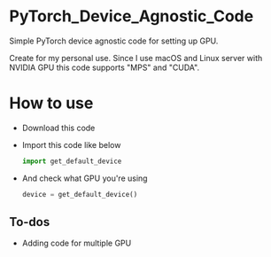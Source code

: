 # PyTorch_Device_Agnostic_Code
Simple PyTorch device agnostic code for setting up GPU.

Create for my personal use. Since I use macOS and Linux server with NVIDIA GPU this code supports "MPS" and "CUDA".

# How to use
* Download this code
* Import this code like below
    ```python
    import get_default_device
    ```

* And check what GPU you're using
    ```python
    device = get_default_device()
    ```

## To-dos
* Adding code for multiple GPU
